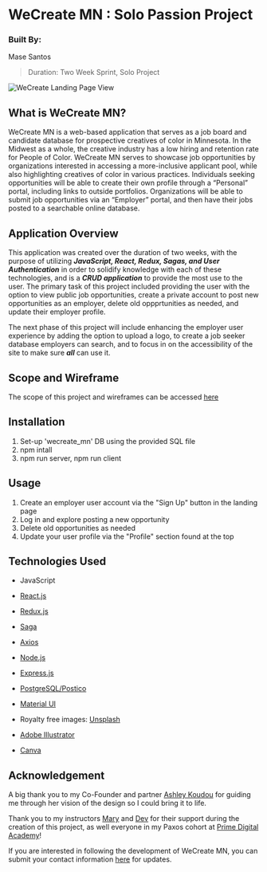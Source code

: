 # WeCreate MN : Solo Passion Project

### Built By:
Mase Santos
>Duration: Two Week Sprint, Solo Project

![WeCreate Landing Page View](./Landing_Page_View_WeCreate_MN-01.png)

## What is WeCreate MN?
WeCreate MN is a web-based application that serves as a job board and candidate database for prospective creatives of color in Minnesota. In the Midwest as a whole, the creative industry has a low hiring and retention rate for People of Color. WeCreate MN serves to showcase job opportunities by organizations interested in accessing a more-inclusive applicant pool, while also highlighting creatives of color in various practices. Individuals seeking opportunities will be able to create their own profile through a “Personal” portal, including links to outside portfolios. Organizations will be able to submit job opportunities via an “Employer” portal, and then have their jobs posted to a searchable online database.

## Application Overview

This application was created over the duration of two weeks, with the purpose of utilizing ***JavaScript, React, Redux, Sagas, and User Authentication*** in order to solidify knowledge with each of these technologies, and is a ***CRUD application*** to provide the most use to the user. The primary task of this project included providing the user with the option to view public job opportunities, create a private account to post new opportunities as an employer, delete old oppprtunities as needed, and update their employer profile. 

The next phase of this project will include enhancing the employer user experience by adding the option to upload a logo, to create a job seeker database employers can search, and to focus in on the accessibility of the site to make sure ***all*** can use it.

## Scope and Wireframe

The scope of this project and wireframes can be accessed [here](https://docs.google.com/document/u/1/d/e/2PACX-1vR0iafFcsc668VuVEz3PXhJhQS-_b8LumMSDESe3XMtGeDtyoudlNWe7PGCXrVBrEdRyG9wuNT0u2lU/pub)

## Installation

1. Set-up 'wecreate_mn' DB using the provided SQL file
2. npm intall  
3. npm run server, npm run client

## Usage

1. Create an employer user account via the "Sign Up" button in the landing page
2. Log in and explore posting a new opportunity
3. Delete old opportunities as needed
4. Update your user profile via the "Profile" section found at the top

## Technologies Used

- JavaScript
- [React.js](https://reactjs.org/)
- [Redux.js](https://redux.js.org/)
- [Saga](https://redux-saga.js.org/)
- [Axios](https://www.npmjs.com/package/axios)
- [Node.js](https://nodejs.org/en/) 
- [Express.js](https://expressjs.com/)
- [PostgreSQL/Postico](https://www.postgresql.org/)
- [Material UI](https://material-ui.com/)

- Royalty free images: [Unsplash](https://unsplash.com/)
- [Adobe Illustrator](https://www.adobe.com/products/illustrator.html?sdid=KKQML&mv=search&ef_id=EAIaIQobChMIz9W0qumn6wIVRL7ACh3AeQzIEAAYASAAEgL69vD_BwE:G:s&s_kwcid=AL!3085!3!442365417815!e!!g!!adobe%20illustrator&gclid=EAIaIQobChMIz9W0qumn6wIVRL7ACh3AeQzIEAAYASAAEgL69vD_BwE)
- [Canva](https://www.canva.com/)

## Acknowledgement
A big thank you to my Co-Founder and partner [Ashley Koudou](https://www.linkedin.com/in/ashley-koudou-35b32b104/) for guiding me through her vision of the design so I could bring it to life.

Thank you to my instructors [Mary](https://github.com/mbMosman) and [Dev](https://github.com/devjanaprime) for their support during the creation of this project, as well everyone in my Paxos cohort at [Prime Digital Academy](www.primeacademy.io)! 

If you are interested in following the development of WeCreate MN, you can submit your contact information [here](https://forms.gle/GHPFjcvUauPSgg9a7) for updates.
